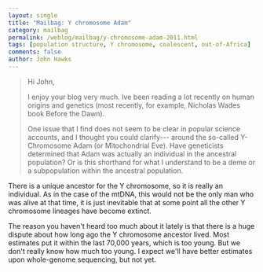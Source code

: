```yaml
---
layout: single 
title: "Mailbag: Y chromosome Adam" 
category: mailbag
permalink: /weblog/mailbag/y-chromosome-adam-2011.html
tags: [population structure, Y chromosome, coalescent, out-of-Africa] 
comments: false 
author: John Hawks 
---
```



<blockquote>Hi John,
 
I enjoy your blog very much. Ive been reading a lot recently on human origins and genetics (most recently, for example, Nicholas Wades book Before the Dawn).
 
One issue that I find does not seem to be clear in popular science accounts, and I thought you could clarify--- around the so-called Y-Chromosome Adam (or Mitochondrial Eve). Have geneticists determined that Adam was actually an individual in the ancestral population? Or is this shorthand for what I understand to be a deme or a subpopulation within the ancestral population.</blockquote>


There is a unique ancestor for the Y chromosome, so it is really an individual. As in the case of the mtDNA, this would not be the only man who was alive at that time, it is just inevitable that at some point all the other Y chromosome lineages have become extinct. 

The reason you haven't heard too much about it lately is that there is a huge dispute about how long ago the Y chromosome ancestor lived. Most estimates put it within the last 70,000 years, which is too young. But we don't really know how much too young. I expect we'll have better estimates upon whole-genome sequencing, but not yet. 


